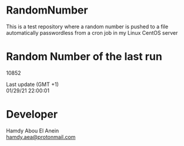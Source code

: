 # RandomNumber    
This is a test repository where a random number is pushed to a file automatically passwordless from a cron job in my Linux CentOS server    
# Random Number of the last run   
10852
      
Last update (GMT +1)    
01/29/21 22:00:01
# Developer    
Hamdy Abou El Anein   
hamdy.aea@protonmail.com
